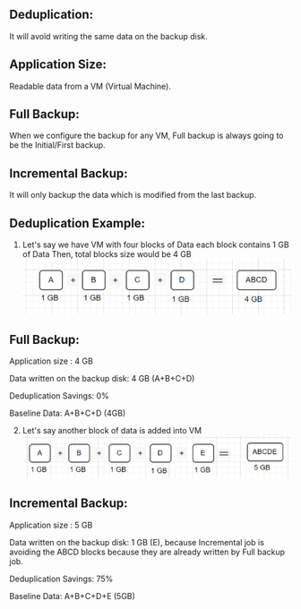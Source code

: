 
Deduplication: 
---------------
It will avoid writing the same data on the backup disk.

Application Size:
------------------
Readable data from a VM (Virtual Machine).

Full Backup:
-------------
When we configure the backup for any VM, Full backup is always going to be the Initial/First backup.

Incremental Backup:
--------------------
It will only backup the data which is modified from the last backup.


Deduplication Example:
---------------
1. Let's say we have VM with four blocks of Data each block contains 1 GB of Data
   Then, total blocks size would be 4 GB
![alt text]({D314FFDD-FB74-4DB4-AE8A-313E7EBBD521}.png)

Full Backup:
----------------
Application size : 4 GB

Data written on the backup disk: 4 GB (A+B+C+D)

Deduplication Savings: 0%

Baseline Data: A+B+C+D (4GB)

2. Let's say another block of data is added into VM
![alt text]({8ABE80A7-21D5-4704-8009-B7B6B54EC5C1}.png)

Incremental Backup:
--------------------
Application size :  5 GB

Data written on the backup disk: 1 GB (E), because Incremental job is avoiding the ABCD blocks because they are already written by Full backup job.

Deduplication Savings: 75%

Baseline Data: A+B+C+D+E (5GB)